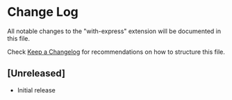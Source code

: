 # Change Log

All notable changes to the "with-express" extension will be documented in this file.

Check [Keep a Changelog](http://keepachangelog.com/) for recommendations on how to structure this file.

## [Unreleased]

- Initial release